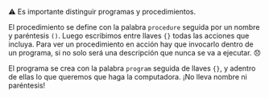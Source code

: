 :warning: Es importante distinguir programas y procedimientos.

El procedimiento se define con la palabra `procedure` seguida por un nombre y paréntesis `()`. Luego escribimos entre llaves `{}` todas las acciones que incluya. Para ver un procedimiento en acción hay que invocarlo dentro de un programa, si no solo será una descripción que nunca se va a ejecutar. :disappointed:

El programa se crea con la palabra `program` seguida de llaves `{}`, y adentro de ellas lo que queremos que haga la computadora. ¡No lleva nombre ni paréntesis!


